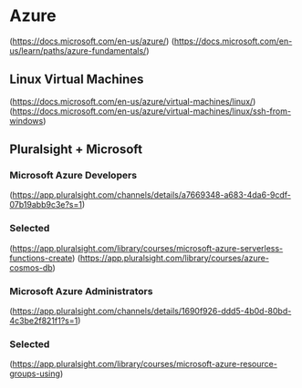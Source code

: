 # Azure
(https://docs.microsoft.com/en-us/azure/)
(https://docs.microsoft.com/en-us/learn/paths/azure-fundamentals/)

## Linux Virtual Machines
(https://docs.microsoft.com/en-us/azure/virtual-machines/linux/)  
(https://docs.microsoft.com/en-us/azure/virtual-machines/linux/ssh-from-windows)

## Pluralsight + Microsoft

### Microsoft Azure Developers
(https://app.pluralsight.com/channels/details/a7669348-a683-4da6-9cdf-07b19abb9c3e?s=1)

### Selected
(https://app.pluralsight.com/library/courses/microsoft-azure-serverless-functions-create)
(https://app.pluralsight.com/library/courses/azure-cosmos-db)

### Microsoft Azure Administrators
(https://app.pluralsight.com/channels/details/1690f926-ddd5-4b0d-80bd-4c3be2f821f1?s=1)

### Selected
(https://app.pluralsight.com/library/courses/microsoft-azure-resource-groups-using)





